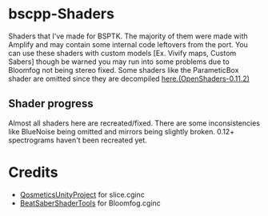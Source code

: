 # bscpp-Shaders

Shaders that I've made for BSPTK. The majority of them were made with Amplify and may contain some internal code leftovers from the port. You can use these shaders with custom models [Ex. Vivify maps, Custom Sabers] though be warned you may run into some problems due to Bloomfog not being stereo fixed.
Some shaders like the ParameticBox shader are omitted since they are decompiled [here.(OpenShaders-0.11.2)](https://github.com/whatdahopper/OpenShaders-0.11.2) 

## Shader progress
Almost all shaders here are recreated/fixed. There are some inconsistencies like BlueNoise being omitted and mirrors being slightly broken. 0.12+ spectrograms haven't been recreated yet.

# Credits
- [QosmeticsUnityProject](https://github.com/Qosmetics/UnityProject) for slice.cginc
- [BeatSaberShaderTools](https://github.com/whatdahopper/BeatSaberShaderTools) for Bloomfog.cginc
